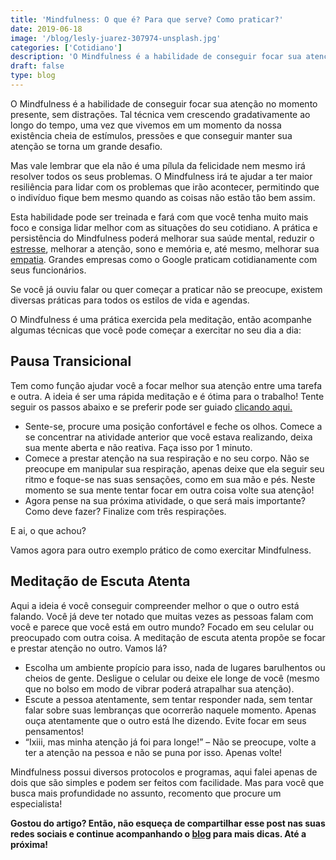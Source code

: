 ```yaml
---
title: 'Mindfulness: O que é? Para que serve? Como praticar?'
date: 2019-06-18
image: '/blog/lesly-juarez-307974-unsplash.jpg'
categories: ['Cotidiano']
description: 'O Mindfulness é a habilidade de conseguir focar sua atenção no momento presente, sem distrações. Tal técnica vem crescendo gradativamente ao longo do tempo.'
draft: false
type: blog
---
```


O Mindfulness é a habilidade de conseguir focar sua atenção no momento presente, sem distrações. Tal técnica vem crescendo gradativamente ao longo do tempo, uma vez que vivemos em um momento da nossa existência cheia de estímulos, pressões e que conseguir manter sua atenção se torna um grande desafio.

Mas vale lembrar que ela não é uma pílula da felicidade nem mesmo irá resolver todos os seus problemas. O Mindfulness irá te ajudar a ter maior resiliência para lidar com os problemas que irão acontecer, permitindo que o indivíduo fique bem mesmo quando as coisas não estão tão bem assim.

Esta habilidade pode ser treinada e fará com que você tenha muito mais foco e consiga lidar melhor com as situações do seu cotidiano. A prática e persistência do Mindfulness poderá melhorar sua saúde mental, reduzir o [estresse](/5-maneiras-de-se-controlar-o-estresse/), melhorar a atenção, sono e memória e, até mesmo, melhorar sua [empatia](/empatia-voce-sabe-lidar-com-a-diversidade/). Grandes empresas como o Google praticam cotidianamente com seus funcionários.

Se você já ouviu falar ou quer começar a praticar não se preocupe, existem diversas práticas para todos os estilos de vida e agendas.

O Mindfulness é uma prática exercida pela meditação, então acompanhe algumas técnicas que você pode começar a exercitar no seu dia a dia:

## **Pausa Transicional**

Tem como função ajudar você a focar melhor sua atenção entre uma tarefa e outra. A ideia é ser uma rápida meditação e é ótima para o trabalho! Tente seguir os passos abaixo e se preferir pode ser guiado [clicando aqui.](https://www.mindfulnesscentreofexcellence.com/qr-code-transitional-pause/)

- Sente-se, procure uma posição confortável e feche os olhos. Comece a se concentrar na atividade anterior que você estava realizando, deixa sua mente aberta e não reativa. Faça isso por 1 minuto.
- Comece a prestar atenção na sua respiração e no seu corpo. Não se preocupe em manipular sua respiração, apenas deixe que ela seguir seu ritmo e foque-se nas suas sensações, como em sua mão e pés. Neste momento se sua mente tentar focar em outra coisa volte sua atenção!
- Agora pense na sua próxima atividade, o que será mais importante? Como deve fazer? Finalize com três respirações.

E ai, o que achou?

Vamos agora para outro exemplo prático de como exercitar Mindfulness.

## **Meditação de Escuta Atenta**

Aqui a ideia é você conseguir compreender melhor o que o outro está falando. Você já deve ter notado que muitas vezes as pessoas falam com você e parece que você está em outro mundo? Focado em seu celular ou preocupado com outra coisa. A meditação de escuta atenta propõe se focar e prestar atenção no outro. Vamos lá?

- Escolha um ambiente propício para isso, nada de lugares barulhentos ou cheios de gente. Desligue o celular ou deixe ele longe de você (mesmo que no bolso em modo de vibrar poderá atrapalhar sua atenção).
- Escute a pessoa atentamente, sem tentar responder nada, sem tentar falar sobre suas lembranças que ocorrerão naquele momento. Apenas ouça atentamente que o outro está lhe dizendo. Evite focar em seus pensamentos!
- “Ixiii, mas minha atenção já foi para longe!” – Não se preocupe, volte a ter a atenção na pessoa e não se puna por isso. Apenas volte!

Mindfulness possui diversos protocolos e programas, aqui falei apenas de dois que são simples e podem ser feitos com facilidade. Mas para você que busca mais profundidade no assunto, recomento que procure um especialista!

**Gostou do artigo? Então, não esqueça de compartilhar esse post nas suas redes sociais e continue acompanhando o [blog](/blog/) para mais dicas. Até a próxima!**
